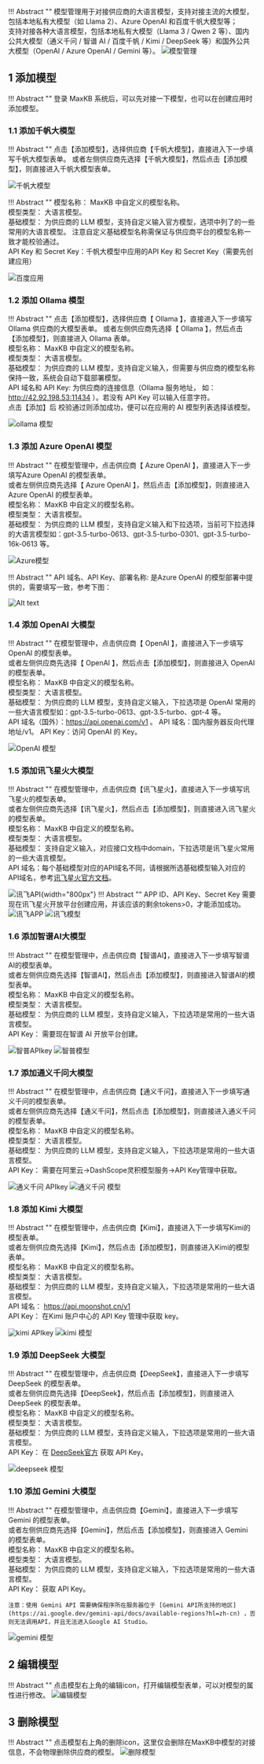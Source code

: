!!! Abstract ""
    模型管理用于对接供应商的大语言模型，支持对接主流的大模型，包括本地私有大模型（如 Llama 2）、Azure OpenAI 和百度千帆大模型等；           
    支持对接各种大语言模型，包括本地私有大模型（Llama 3 / Qwen 2 等）、国内公共大模型（通义千问 / 智谱 AI / 百度千帆 / Kimi / DeepSeek 等）和国外公共大模型（OpenAI / Azure OpenAI / Gemini 等）。
![模型管理](../../img/index/model.jpg)


## 1 添加模型

!!! Abstract ""
    登录 MaxKB 系统后，可以先对接一下模型，也可以在创建应用时添加模型。

### 1.1 添加千帆大模型

!!! Abstract ""
    点击【添加模型】，选择供应商【千帆大模型】，直接进入下一步填写千帆大模型表单。
    或者左侧供应商先选择【千帆大模型】，然后点击【添加模型】，则直接进入千帆大模型表单。

![千帆大模型](../../img/model/qianfan-model.png)

!!! Abstract ""
    模型名称： MaxKB 中自定义的模型名称。   
    模型类型： 大语言模型。    
    基础模型： 为供应商的 LLM 模型，支持自定义输入官方模型，选项中列了的一些常用的大语言模型。
            注意自定义基础模型名称需保证与供应商平台的模型名称一致才能校验通过。    
    API Key 和 Secret Key：千帆大模型中应用的API Key 和 Secret Key（需要先创建应用）   


![百度应用](../../img/model/qianfan-app.png)

### 1.2 添加 Ollama 模型

!!! Abstract ""
    点击【添加模型】，选择供应商【 Ollama 】，直接进入下一步填写 Ollama 供应商的大模型表单。
    或者左侧供应商先选择【 Ollama 】，然后点击【添加模型】，则直接进入 Ollama 表单。    
    模型名称： MaxKB 中自定义的模型名称。   
    模型类型： 大语言模型。    
    基础模型： 为供应商的 LLM 模型，支持自定义输入，但需要与供应商的模型名称保持一致，系统会自动下载部署模型。   
    API 域名和 API Key: 为供应商的连接信息（Ollama 服务地址， 如：http://42.92.198.53:11434 ）。若没有 API Key 可以输入任意字符。     
    点击【添加】后 校验通过则添加成功，便可以在应用的 AI 模型列表选择该模型。
    
![ollama 模型](../../img/model/ollama-model.png)

### 1.3 添加 Azure OpenAI 模型

!!! Abstract ""
    在模型管理中，点击供应商【 Azure OpenAI 】，直接进入下一步填写Azure OpenAI 的模型表单。    
    或者左侧供应商先选择【 Azure OpenAI 】，然后点击【添加模型】，则直接进入 Azure OpenAI 的模型表单。    
    模型名称： MaxKB 中自定义的模型名称。   
    模型类型： 大语言模型。   
    基础模型： 为供应商的 LLM 模型，支持自定义输入和下拉选项，当前可下拉选择的大语言模型如：gpt-3.5-turbo-0613、gpt-3.5-turbo-0301、gpt-3.5-turbo-16k-0613 等。    

![Azure模型](../../img/model/Azure-model.png)

!!! Abstract ""
    API 域名、API Key、部署名称: 是Azure OpenAI 的模型部署中提供的，需要填写一致，参考下图：

![Alt text](<../../img/model/Azure key.png>)

### 1.4 添加 OpenAI 大模型

!!! Abstract ""
    在模型管理中，点击供应商【 OpenAI 】，直接进入下一步填写 OpenAI 的模型表单。    
    或者左侧供应商先选择【 OpenAI 】，然后点击【添加模型】，则直接进入 OpenAI 的模型表单。    
    模型名称： MaxKB 中自定义的模型名称。   
    模型类型： 大语言模型。   
    基础模型： 为供应商的 LLM 模型，支持自定义输入，下拉选项是 OpenAI 常用的一些大语言模型如：gpt-3.5-turbo-0613、gpt-3.5-turbo、gpt-4 等。    
    API 域名（国外）：https://api.openai.com/v1 。
    API 域名：国内服务器反向代理地址/v1。
    API Key：访问 OpenAI 的 Key。

![OpenAI 模型](../../img/model/OpenAI.png)

### 1.5 添加讯飞星火大模型

!!! Abstract ""
    在模型管理中，点击供应商【讯飞星火】，直接进入下一步填写讯飞星火的模型表单。    
    或者左侧供应商先选择【讯飞星火】，然后点击【添加模型】，则直接进入讯飞星火的模型表单。    
    模型名称： MaxKB 中自定义的模型名称。   
    模型类型： 大语言模型。   
    基础模型： 支持自定义输入，对应接口文档中domain，下拉选项是讯飞星火常用的一些大语言模型。    
    API 域名：每个基础模型对应的API域名不同，请根据所选基础模型输入对应的API域名，参考[讯飞星火官方文档](https://www.xfyun.cn/doc/spark/Web.html#_1-%E6%8E%A5%E5%8F%A3%E8%AF%B4%E6%98%8E)。

![讯飞API](../../img/model/xunfei_api.png){width="800px"}
!!! Abstract ""
    APP ID、API Key、Secret Key 需要现在讯飞星火开放平台创建应用，并该应该的剩余tokens>0，才能添加成功。
![讯飞APP](../../img/model/xunfei_app.png)
![讯飞模型](../../img/model/xunfei_model.png)

### 1.6 添加智谱AI大模型

!!! Abstract ""
    在模型管理中，点击供应商【智谱AI】，直接进入下一步填写智谱AI的模型表单。    
    或者左侧供应商先选择【智谱AI】，然后点击【添加模型】，则直接进入智谱AI的模型表单。    
    模型名称： MaxKB 中自定义的模型名称。   
    模型类型： 大语言模型。   
    基础模型： 为供应商的 LLM 模型，支持自定义输入，下拉选项是常用的一些大语言模型。    
    API Key： 需要现在智谱 AI 开放平台创建。

![智普APIkey](../../img/model/zhipu_apikey.png)
![智普模型](../../img/model/zhipu_model.png)

### 1.7 添加通义千问大模型

!!! Abstract ""
    在模型管理中，点击供应商【通义千问】，直接进入下一步填写通义千问的模型表单。    
    或者左侧供应商先选择【通义千问】，然后点击【添加模型】，则直接进入通义千问的模型表单。    
    模型名称： MaxKB 中自定义的模型名称。   
    模型类型： 大语言模型。   
    基础模型： 为供应商的 LLM 模型，支持自定义输入，下拉选项是常用的一些大语言模型。    
    API Key： 需要在阿里云->DashScope灵积模型服务->API Key管理中获取。

![通义千问 APIkey](../../img/model/tongyi_apikey.png)
![通义千问 模型](../../img/model/tongyi_model.png)

### 1.8 添加 Kimi 大模型

!!! Abstract ""
    在模型管理中，点击供应商【Kimi】，直接进入下一步填写Kimi的模型表单。    
    或者左侧供应商先选择【Kimi】，然后点击【添加模型】，则直接进入Kimi的模型表单。    
    模型名称： MaxKB 中自定义的模型名称。   
    模型类型： 大语言模型。   
    基础模型： 为供应商的 LLM 模型，支持自定义输入，下拉选项是常用的一些大语言模型。  
    API 域名： https://api.moonshot.cn/v1  
    API Key： 在Kimi 账户中心的 API Key 管理中获取 key。

![kimi APIkey](../../img/model/kimi_apikey.png)
![kimi 模型](../../img/model/kimi_model.png)

### 1.9 添加 DeepSeek 大模型

!!! Abstract ""
    在模型管理中，点击供应商【DeepSeek】，直接进入下一步填写 DeepSeek 的模型表单。    
    或者左侧供应商先选择【DeepSeek】，然后点击【添加模型】，则直接进入 DeepSeek 的模型表单。    
    模型名称： MaxKB 中自定义的模型名称。   
    模型类型： 大语言模型。   
    基础模型： 为供应商的 LLM 模型，支持自定义输入，下拉选项是常用的一些大语言模型。  
    API Key： 在 [DeepSeek官方](https://www.deepseek.com) 获取 API Key。

![deepseek 模型](../../img/model/deepseek.png)

###  1.10 添加 Gemini 大模型

!!! Abstract ""
    在模型管理中，点击供应商【Gemini】，直接进入下一步填写 Gemini 的模型表单。    
    或者左侧供应商先选择【Gemini】，然后点击【添加模型】，则直接进入 Gemini 的模型表单。    
    模型名称： MaxKB 中自定义的模型名称。   
    模型类型： 大语言模型。   
    基础模型： 为供应商的 LLM 模型，支持自定义输入，下拉选项是常用的一些大语言模型。  
    API Key： 获取 API Key。

    注意：使用 Gemini API 需要确保程序所在服务器位于 [Gemini API所支持的地区](https://ai.google.dev/gemini-api/docs/available-regions?hl=zh-cn) ，否则无法调用API，并且无法进入Google AI Studio。

![gemini 模型](../../img/model/gemini.png)

## 2 编辑模型

!!! Abstract ""
    点击模型右上角的编辑icon，打开编辑模型表单，可以对模型的属性进行修改。
![编辑模型](../../img/model/edit_model.jpg)
## 3 删除模型
!!! Abstract ""
    点击模型右上角的删除icon，这里仅会删除在MaxKB中模型的对接信息，不会物理删除供应商的模型。
![删除模型](../../img/model/del_model.jpg)